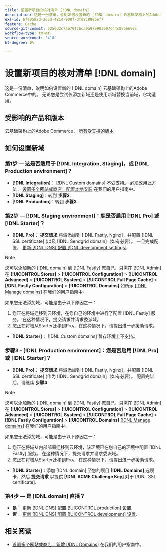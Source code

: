 ```yaml
---
title: 设置新项目的核对清单 [!DNL domain]
description: 这是一份清单，说明如何设置新的 [!DNL domain] 云基础架构上的Adobe Commerce中的。
exl-id: bfe0582d-2c6d-4814-908f-dfd8c898bef7
feature: Cache
source-git-commit: 625ed2c7ab79f7bca9a979903e97c44c875e607c
workflow-type: tm+mt
source-wordcount: '418'
ht-degree: 0%

---
```


# 设置新项目的核对清单 [!DNL domain]

这是一份清单，说明如何设置新的 [!DNL domain] 云基础架构上的Adobe Commerce中的。 无论您是尝试仅添加新域还是使用新域替换当前域，它均适用。

## 受影响的产品和版本

云基础架构上的Adobe Commerce， [所有受支持的版本](https://www.adobe.com/content/dam/cc/en/legal/terms/enterprise/pdfs/Adobe-Commerce-Software-Lifecycle-Policy.pdf)

## 如何设置新域

### 第1步 — 这是否适用于 [!DNL Integration, Staging]，或 [!DNL Production environment]？

* **[!DNL Integration]**： [!DNL Custom domains] 不受支持。 必须改用此方法： [设置多个网站或商店：配置本地安装](https://experienceleague.adobe.com/docs/commerce-cloud-service/user-guide/configure-store/multiple-sites.html#add-new-domains) 在我们的用户指南中。
* **[!DNL Staging]**：转到 **步骤2**.
* **[!DNL Production]**：转到 **步骤3**.

### 第2步 —  [!DNL Staging environment]：您是否启用 [!DNL Pro] 或 [!DNL Starter]？

* **[!DNL Pro]**： **提交请求** 将域添加到 [!DNL Fastly, Nginx]，并配置 [!DNL SSL certificate] (以及 [!DNL Sendgrid domain]（如有必要）。 一旦完成配置， [更新 [!DNL DNS] 配置 [!DNL development settings]](https://experienceleague.adobe.com/docs/commerce-cloud-service/user-guide/cdn/setup-fastly/fastly-configuration.html#update-dns-configuration-with-development-settings).

>[!NOTE]
>
>您可以添加新的 [!DNL domain] 到 [!DNL Fastly] 您自己，只需在 [!DNL Admin] 在 **[!UICONTROL Stores]** > **[!UICONTROL Configuration]** > **[!UICONTROL Advanced]** > **[!UICONTROL System]** > **[!UICONTROL Full Page Cache]** > **[!DNL Fastly Configuration]** > **[!UICONTROL Domains]** 如所示 [[!DNL Manage domains]](https://experienceleague.adobe.com/docs/commerce-cloud-service/user-guide/cdn/setup-fastly/fastly-custom-cache-configuration.html#manage-domains) 在我们的用户指南中。
>
>如果您无法添加域，可能是由于以下原因之一：
>
>1. 您正在将域迁移到云环境，在您自己的环境中进行了配置 [!DNL Fastly] 服务。 在这种情况下，提交请求并请求委派域。
>1. 您正在将域从Starter迁移到Pro。 在这种情况下，请提出进一步援助请求。

* **[!DNL Starter]**： [!DNL Custom domains] 暂存环境上不支持。

### 步骤3 - [!DNL Production environment]：您是否启用 [!DNL Pro] 或 [!DNL Starter]？

* **[!DNL Pro]**： **提交请求** 将域添加到 [!DNL Fastly, Nginx]，并配置 [!DNL SSL certificate] (作为 [!DNL Sendgrid domain]（如有必要）。 配置完毕后，请继续 **步骤4**.

>[!NOTE]
>
>您可以添加新的 [!DNL domain] 到 [!DNL Fastly] 您自己，只需在 [!DNL Admin] 在 **[!UICONTROL Stores]** > **[!UICONTROL Configuration]** > **[!UICONTROL Advanced]** > **[!UICONTROL System]** > **[!UICONTROL Full Page Cache]** > **[!DNL Fastly Configuration]** > **[!UICONTROL Domains]** [[!DNL Manage domains]](https://experienceleague.adobe.com/docs/commerce-cloud-service/user-guide/cdn/setup-fastly/fastly-custom-cache-configuration.html#manage-domains) 在我们的用户指南中。
>
>
>如果您无法添加域，可能是由于以下原因之一：
>
>1. 您正在将域从内部部署迁移到云环境，该环境已在您自己的环境中配置 [!DNL Fastly] 服务。 在这种情况下，提交请求并请求委派域。
>1. 您正在将域从Starter迁移到Pro。 在这种情况下，请提出进一步援助请求。

* **[!DNL Starter]**：添加 [!DNL domain] 至您的项目 **[!DNL Domains]** 选项卡，然后 **提交请求** 以提供 **[!DNL ACME Challenge Key]** 对于 [!DNL SSL certificate].

### 第4步 — 是 [!DNL domain] 直播？

* **是**： [更新 [!DNL DNS] 配置 [!UICONTROL production] 设置](https://experienceleague.adobe.com/docs/commerce-cloud-service/user-guide/launch/checklist.html#update-dns-configuration-with-production-settings).
* **否**： [更新 [!DNL DNS] 配置 [!UICONTROL development] 设置](https://experienceleague.adobe.com/docs/commerce-cloud-service/user-guide/cdn/setup-fastly/fastly-configuration.html#update-dns-configuration-with-development-settings).

## 相关阅读

* [设置多个网站或商店：新增 [!DNL Domains]](https://experienceleague.adobe.com/docs/commerce-cloud-service/user-guide/configure-store/multiple-sites.html#add-new-domains) 在我们的用户指南中。

